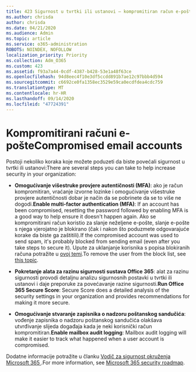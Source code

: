 ```yaml
---
title: 423 Sigurnost u tvrtki ili ustanovi – kompromitiran račun e-pošte
ms.author: chrisda
author: chrisda
ms.date: 04/21/2020
ms.audience: Admin
ms.topic: article
ms.service: o365-administration
ROBOTS: NOINDEX, NOFOLLOW
localization_priority: Priority
ms.collection: Adm_O365
ms.custom: 423
ms.assetid: f93a7a44-0cdf-4387-b428-53e1a48f63ce
ms.openlocfilehash: 94d8eec4f10e3df5ccdd891b7ae12c97bbb4d594
ms.sourcegitcommit: c6692ce0fa1358ec3529e59ca0ecdfdea4cdc759
ms.translationtype: MT
ms.contentlocale: hr-HR
ms.lasthandoff: 09/14/2020
ms.locfileid: "47724391"
---
```

# <a name="compromised-email-accounts"></a><span data-ttu-id="7e2c2-102">Kompromitirani računi e-pošte</span><span class="sxs-lookup"><span data-stu-id="7e2c2-102">Compromised email accounts</span></span>

<span data-ttu-id="7e2c2-103">Postoji nekoliko koraka koje možete poduzeti da biste povećali sigurnost u tvrtki ili ustanovi:</span><span class="sxs-lookup"><span data-stu-id="7e2c2-103">There are several steps you can take to help increase security in your organization:</span></span>

- <span data-ttu-id="7e2c2-104">**Omogućivanje višestruke provjere autentičnosti (MFA)**: ako je račun kompromitiran, vraćanje izvorne lozinke i omogućivanje višestruke provjere autentičnosti dobar je način da se pobrinete da se to više ne dogodi.</span><span class="sxs-lookup"><span data-stu-id="7e2c2-104">**Enable multi-factor authentication (MFA)**: If an account has been compromised, resetting the password followed by enabling MFA is a good way to help ensure it doesn't happen again.</span></span> <span data-ttu-id="7e2c2-105">Ako se kompromitirani račun koristio za slanje neželjene e-pošte, slanje e-pošte s njega vjerojatno je blokirano (čak i nakon što poduzmete odgovarajuće korake da biste ga zaštitili).</span><span class="sxs-lookup"><span data-stu-id="7e2c2-105">If the compromised account was used to send spam, it's probably blocked from sending email (even after you take steps to secure it).</span></span> <span data-ttu-id="7e2c2-106">Upute za uklanjanje korisnika s popisa blokiranih računa potražite u [ovoj temi](https://technet.microsoft.com/library/ms.exch.eac.actioncenter.aspx).</span><span class="sxs-lookup"><span data-stu-id="7e2c2-106">To remove the user from the block list, see [this topic](https://technet.microsoft.com/library/ms.exch.eac.actioncenter.aspx).</span></span>

- <span data-ttu-id="7e2c2-107">**Pokretanje alata za razinu sigurnosti sustava Office 365**: alat za razinu sigurnosti provodi detaljnu analizu sigurnosnih postavki u tvrtki ili ustanovi i daje preporuke za povećavanje razine sigurnosti.</span><span class="sxs-lookup"><span data-stu-id="7e2c2-107">**Run Office 365 Secure Score**: Secure Score does a detailed analysis of the security settings in your organization and provides recommendations for making it more secure.</span></span>

- <span data-ttu-id="7e2c2-108">**Omogućivanje stvaranje zapisnika o nadzoru poštanskog sandučića**: vođenje zapisnika o nadzoru poštanskog sandučića olakšava utvrđivanje slijeda događaja kada je neki korisnički račun kompromitiran.</span><span class="sxs-lookup"><span data-stu-id="7e2c2-108">**Enable mailbox audit logging**: Mailbox audit logging will make it easier to track what happened when a user account is compromised.</span></span>

<span data-ttu-id="7e2c2-109">Dodatne informacije potražite u članku [Vodič za sigurnost okruženja Microsoft 365 ](https://docs.microsoft.com/microsoft-365/security/office-365-security/security-roadmap).</span><span class="sxs-lookup"><span data-stu-id="7e2c2-109">For more information, see [Microsoft 365 security roadmap](https://docs.microsoft.com/microsoft-365/security/office-365-security/security-roadmap).</span></span>
